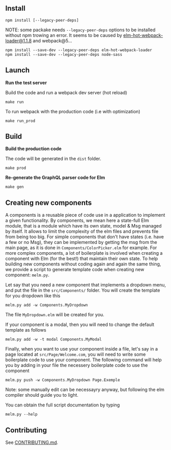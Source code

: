 ## Install

    npm install [--legacy-peer-deps]


NOTE: some packake needs `--legacy-peer-deps` options to be installed without npm trowing an error.
      It seems to be caused by elm-hot-webpack-loader@1.1.8 and webpack@5...

    npm install --save-dev --legacy-peer-deps elm-hot-webpack-loader
    npm install --save-dev --legacy-peer-deps node-sass


## Launch

**Run the test server**

Build the code and run a webpack dev server (hot reload)

    make run

To run webpack with the production code (i.e with optimization)

    make run_prod


## Build

**Build the production code**

The code will be generated in the `dist` folder.

    make prod


**Re-generate the GraphQL parser code for Elm**

    make gen


## Creating new components

A components is a reusable piece of code use in a application to implement a given functionality.
By components, we mean here a state-full Elm module, that is a module which have its own state, model & Msg managed by itself. It allows to limit the complexity of the elm files and prevents file from being too big.
For simple components that don't have states (i.e. have a few or no Msg), they can be implemented by getting the msg from the main page, as it is done
in `Components/ColorPicker.elm` for example.
For more complex components, a lot of boilerplate is involved when creating a component with Elm (for the best!) that maintain their own state.
To help building new components without coding again and again the same thing,
we provide a script to generate template code when creating new component:  `melm.py`.

Let say that you need a new component that implements a dropdown menu, and put the file in the `src/Components/` folder.
You will create the template for you dropdown like this

    melm.py add -w Components.MyDropdown

The file `MyDropdown.elm` will be created for you.

If your component is a modal, then you will need to change the default template as follows

    melm.py add -w -t modal Components.MyModal


Finally, when you want to use your component inside a file, let's say in a page located at `src/Page/Welcome.com`, you will need to write some boilerplate code to use your component. The following command will help you by adding in your file the necessery boilerplate code to use the component

    melm.py push -w Components.MyDropdown Page.Exemple

Note: some manually edit can be necessayry anyway, but following the elm compiler should guide you to light.

You can obtain the full script documentation by typing

    melm.py --help


## Contributing

See [CONTRIBUTING.md](CONTRIBUTING.md).
